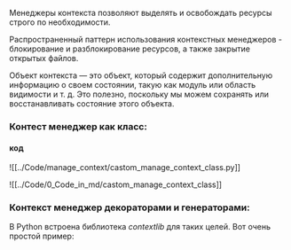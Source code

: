 Менеджеры контекста позволяют выделять и освобождать ресурсы строго по необходимости.

Распространенный паттерн использования контекстных менеджеров - блокирование и разблокирование ресурсов, а также закрытие открытых файлов.

Объект контекста — это объект, который содержит дополнительную информацию о своем состоянии, такую как модуль или область видимости и т. д. Это полезно, поскольку мы можем сохранять или восстанавливать состояние этого объекта.

### Контест менеджер как класс:
#### код
![[../Code/manage_context/castom_manage_context_class.py]]

![[../Code/0_Code_in_md/castom_manage_context_class]]

### Контекст менеджер декораторами и генераторами:
В Python встроена библиотека *contextlib* для таких целей.
Вот очень простой пример:

